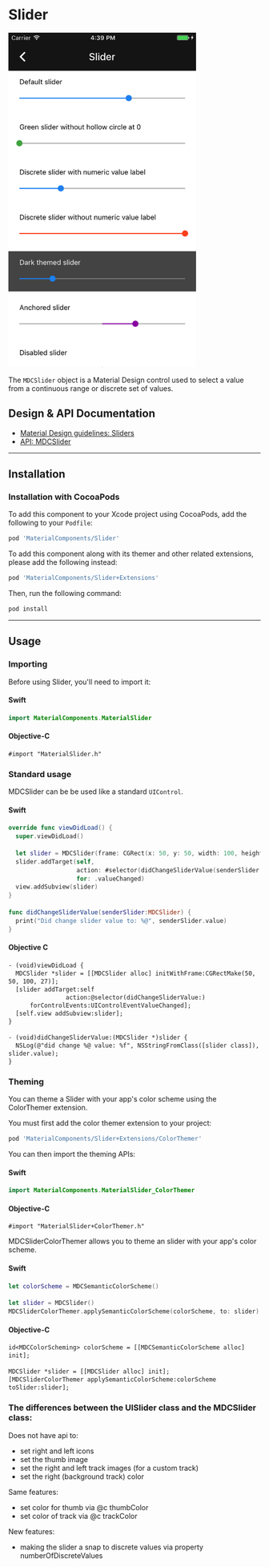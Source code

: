 <!--docs:
title: "Sliders"
layout: detail
section: components
excerpt: "The Slider component provides a Material Design control for selecting a value from a continuous range or discrete set of values."
iconId: slider
path: /catalog/sliders/
api_doc_root: true
-->

# Slider

<div class="article__asset article__asset--screenshot">
  <img src="docs/assets/slider.png" alt="Slider" width="375">
</div>

The `MDCSlider` object is a Material Design control used to select a value from a continuous range
or discrete set of values.

## Design & API Documentation

<ul class="icon-list">
  <li class="icon-list-item icon-list-item--spec"><a href="https://material.io/guidelines/components/sliders.html">Material Design guidelines: Sliders</a></li>
  <li class="icon-list-item icon-list-item--link"><a href="https://material.io/components/ios/catalog/sliders/api-docs/Classes/MDCSlider.html">API: MDCSlider</a></li>
</ul>

- - -

## Installation

### Installation with CocoaPods

To add this component to your Xcode project using CocoaPods, add the following to your `Podfile`:

``` bash
pod 'MaterialComponents/Slider'
```
<!--{: .code-renderer.code-renderer--install }-->

To add this component along with its themer and other related extensions, please add the following instead:
``` bash
pod 'MaterialComponents/Slider+Extensions'
```

Then, run the following command:

``` bash
pod install
```


- - -


## Usage

### Importing

Before using Slider, you'll need to import it:

<!--<div class="material-code-render" markdown="1">-->
#### Swift
``` swift
import MaterialComponents.MaterialSlider
```

#### Objective-C

``` objc
#import "MaterialSlider.h"
```
<!--</div>-->

### Standard usage

MDCSlider can be be used like a standard `UIControl`.

<!--<div class="material-code-render" markdown="1">-->
#### Swift

``` swift
override func viewDidLoad() {
  super.viewDidLoad()

  let slider = MDCSlider(frame: CGRect(x: 50, y: 50, width: 100, height: 27))
  slider.addTarget(self,
                   action: #selector(didChangeSliderValue(senderSlider:)),
                   for: .valueChanged)
  view.addSubview(slider)
}

func didChangeSliderValue(senderSlider:MDCSlider) {
  print("Did change slider value to: %@", senderSlider.value)
}
```

#### Objective C

``` objc
- (void)viewDidLoad {
  MDCSlider *slider = [[MDCSlider alloc] initWithFrame:CGRectMake(50, 50, 100, 27)];
  [slider addTarget:self
                action:@selector(didChangeSliderValue:)
      forControlEvents:UIControlEventValueChanged];
  [self.view addSubview:slider];
}

- (void)didChangeSliderValue:(MDCSlider *)slider {
  NSLog(@"did change %@ value: %f", NSStringFromClass([slider class]), slider.value);
}
```
<!--</div>-->

### Theming

You can theme a Slider with your app's color scheme using the ColorThemer extension.

You must first add the color themer extension to your project:

``` bash
pod 'MaterialComponents/Slider+Extensions/ColorThemer'
```

You can then import the theming APIs:

<!--<div class="material-code-render" markdown="1">-->
#### Swift
``` swift
import MaterialComponents.MaterialSlider_ColorThemer
```

#### Objective-C

``` objc
#import "MaterialSlider+ColorThemer.h"
```
<!--</div>-->

MDCSliderColorThemer allows you to theme an slider with your app's color scheme. 

<!--<div class="material-code-render" markdown="1">-->
#### Swift
``` swift
let colorScheme = MDCSemanticColorScheme()

let slider = MDCSlider()
MDCSliderColorThemer.applySemanticColorScheme(colorScheme, to: slider)
```

#### Objective-C

``` objc
id<MDCColorScheming> colorScheme = [[MDCSemanticColorScheme alloc] init];

MDCSlider *slider = [[MDCSlider alloc] init];
[MDCSliderColorThemer applySemanticColorScheme:colorScheme toSlider:slider];

```
<!--</div>-->
### The differences between the UISlider class and the MDCSlider class:

Does not have api to:

- set right and left icons
- set the thumb image
- set the right and left track images (for a custom track)
- set the right (background track) color

Same features:

- set color for thumb via @c thumbColor
- set color of track via @c trackColor

New features:

- making the slider a snap to discrete values via property numberOfDiscreteValues
